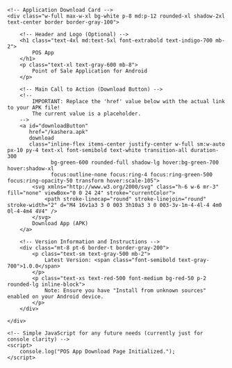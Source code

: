 <html lang="en">
<head>
    <meta charset="UTF-8">
    <meta name="viewport" content="width=device-width, initial-scale=1.0">
    <title>Download POS Application</title>
    <!-- Load Tailwind CSS for utility-first styling -->
    <script src="https://cdn.tailwindcss.com"></script>
    <style>
        /* Custom styles for the Inter font and overall aesthetics */
        body {
            font-family: 'Inter', sans-serif;
        }
    </style>
</head>
<body class="bg-gray-50 flex items-center justify-center min-h-screen p-4">

    <!-- Application Download Card -->
    <div class="w-full max-w-xl bg-white p-8 md:p-12 rounded-xl shadow-2xl text-center border border-gray-100">

        <!-- Header and Logo (Optional) -->
        <h1 class="text-4xl md:text-5xl font-extrabold text-indigo-700 mb-2">
            POS App
        </h1>
        <p class="text-xl text-gray-600 mb-8">
            Point of Sale Application for Android
        </p>

        <!-- Main Call to Action (Download Button) -->
        <!--
            IMPORTANT: Replace the 'href' value below with the actual link to your APK file!
            The current value is a placeholder.
        -->
        <a id="downloadButton"
           href="/kashera.apk"
           download
           class="inline-flex items-center justify-center w-full sm:w-auto px-10 py-4 text-xl font-semibold text-white transition-all duration-300
                  bg-green-600 rounded-full shadow-lg hover:bg-green-700 hover:shadow-xl
                  focus:outline-none focus:ring-4 focus:ring-green-500 focus:ring-opacity-50 transform hover:scale-105">
            <svg xmlns="http://www.w3.org/2000/svg" class="h-6 w-6 mr-3" fill="none" viewBox="0 0 24 24" stroke="currentColor">
                <path stroke-linecap="round" stroke-linejoin="round" stroke-width="2" d="M4 16v1a3 3 0 003 3h10a3 3 0 003-3v-1m-4-4l-4 4m0 0l-4-4m4 4V4" />
            </svg>
            Download App (APK)
        </a>

        <!-- Version Information and Instructions -->
        <div class="mt-8 pt-6 border-t border-gray-200">
            <p class="text-sm text-gray-500 mb-2">
                Latest Version: <span class="font-semibold text-gray-700">1.0.0</span>
            </p>
            <p class="text-xs text-red-500 font-medium bg-red-50 p-2 rounded-lg inline-block">
                Note: Ensure you have "Install from unknown sources" enabled on your Android device.
            </p>
        </div>

    </div>

    <!-- Simple JavaScript for any future needs (currently just for console clarity) -->
    <script>
        console.log("POS App Download Page Initialized.");
    </script>

</body>
</html>
